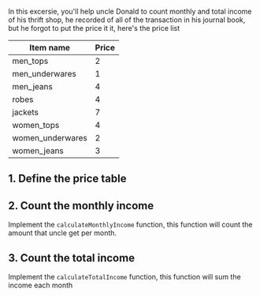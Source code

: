 In this excersie, you'll help uncle Donald to count monthly and total income of his thrift shop, he recorded of all of the transaction in his journal book, but he forgot to put the price it it, here's the price list

| Item name        | Price |
| ---------------- | ----- |
| men_tops         | 2     |
| men_underwares   | 1     |
| men_jeans        | 4     |
| robes            | 4     |
| jackets          | 7     |
| women_tops       | 4     |
| women_underwares | 2     |
| women_jeans      | 3     |

## 1. Define the price table

## 2. Count the monthly income

Implement the `calculateMonthlyIncome` function, this function will count the amount that uncle get per month.

## 3. Count the total income

Implement the `calculateTotalIncome` function, this function will sum the income each month
